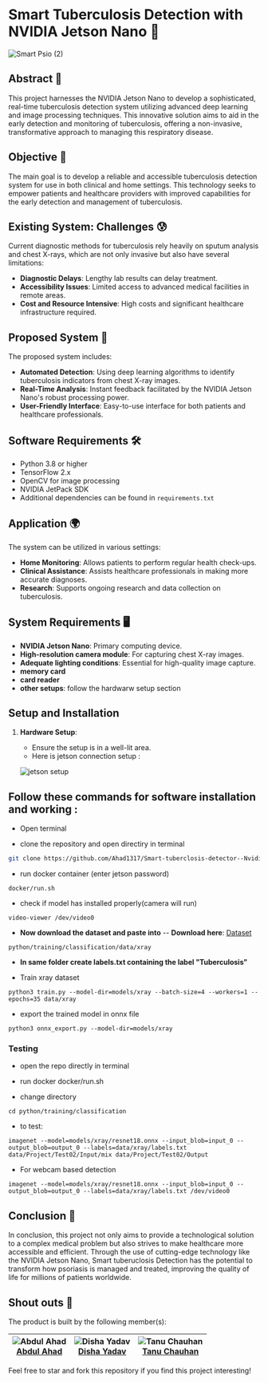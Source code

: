 # Smart Tuberculosis Detection with NVIDIA Jetson Nano 🚀

![Smart Psio (2)](https://github.com/Ahad1317/Smart-tuberclosis-detector--NvidiaJetson/assets/96586030/1b26afb1-2095-42e3-bd5a-f43e7f3987fc)

## Abstract 📄
This project harnesses the NVIDIA Jetson Nano to develop a sophisticated, real-time tuberculosis detection system utilizing advanced deep learning and image processing techniques. This innovative solution aims to aid in the early detection and monitoring of tuberculosis, offering a non-invasive, transformative approach to managing this respiratory disease.

## Objective 🎯
The main goal is to develop a reliable and accessible tuberculosis detection system for use in both clinical and home settings. This technology seeks to empower patients and healthcare providers with improved capabilities for the early detection and management of tuberculosis.

## Existing System: Challenges 😰
Current diagnostic methods for tuberculosis rely heavily on sputum analysis and chest X-rays, which are not only invasive but also have several limitations:
- **Diagnostic Delays**: Lengthy lab results can delay treatment.
- **Accessibility Issues**: Limited access to advanced medical facilities in remote areas.
- **Cost and Resource Intensive**: High costs and significant healthcare infrastructure required.

## Proposed System 🌟
The proposed system includes:
- **Automated Detection**: Using deep learning algorithms to identify tuberculosis indicators from chest X-ray images.
- **Real-Time Analysis**: Instant feedback facilitated by the NVIDIA Jetson Nano's robust processing power.
- **User-Friendly Interface**: Easy-to-use interface for both patients and healthcare professionals.

## Software Requirements 🛠️
- Python 3.8 or higher
- TensorFlow 2.x
- OpenCV for image processing
- NVIDIA JetPack SDK
- Additional dependencies can be found in `requirements.txt`

## Application 🌍
The system can be utilized in various settings:
- **Home Monitoring**: Allows patients to perform regular health check-ups.
- **Clinical Assistance**: Assists healthcare professionals in making more accurate diagnoses.
- **Research**: Supports ongoing research and data collection on tuberculosis.

## System Requirements 🖥️
- **NVIDIA Jetson Nano**: Primary computing device.
- **High-resolution camera module**: For capturing chest X-ray images.
- **Adequate lighting conditions**: Essential for high-quality image capture.
- **memory card**
- **card reader**
- **other setups**: follow the hardwarw setup section

## Setup and Installation
1. **Hardware Setup**:
      - Ensure the setup is in a well-lit area.
      - Here is jetson connection setup :

      ![jetson setup](https://github.com/Ahad1317/Smart-tuberclosis-detector--NvidiaJetson/assets/96586030/36da2479-1eec-4919-ade9-ec2ada96436d)

## Follow these commands for software installation and working :

- Open terminal
  
- clone the repository and open directiry in terminal
```bash
git clone https://github.com/Ahad1317/Smart-tuberclosis-detector--NvidiaJetson
```
- run docker container (enter jetson password)
```
docker/run.sh
```
- check if model has installed properly(camera will run)
```
video-viewer /dev/video0
```
- **Now download the dataset and paste into**
  -- **Download here**: [Dataset](https://www.kaggle.com/jtiptj/chest-xray-pneumoniacovid19tuberculosis/download)
```
python/training/classification/data/xray
```
- **In same folder create labels.txt containing the label "Tuberculosis"**
  
- Train xray dataset
```
python3 train.py --model-dir=models/xray --batch-size=4 --workers=1 --epochs=35 data/xray
```

- export the trained model in onnx file
```
python3 onnx_export.py --model-dir=models/xray
```
### Testing

- open the repo directly in terminal

- run docker docker/run.sh

- change directory
```
cd python/training/classification
```

- to test:
```
imagenet --model=models/xray/resnet18.onnx --input_blob=input_0 --output_blob=output_0 --labels=data/xray/labels.txt data/Project/Test02/Input/mix data/Project/Test02/Output
```
- For webcam based detection
```
imagenet --model=models/xray/resnet18.onnx --input_blob=input_0 --output_blob=output_0 --labels=data/xray/labels.txt /dev/video0
```


## Conclusion 📜

In conclusion, this project not only aims to provide a technological solution to a complex medical problem but also strives to make healthcare more accessible and efficient. Through the use of cutting-edge technology like the NVIDIA Jetson Nano, Smart tuberuclosis Detection has the potential to transform how psoriasis is managed and treated, improving the quality of life for millions of patients worldwide.

## Shout outs 📣
The product is built by the following member(s):

| ![Abdul Ahad](https://avatars.githubusercontent.com/u/96586030?v=4&s=80)<br>[Abdul Ahad](https://github.com/Ahad1317) | ![Disha Yadav](https://avatars.githubusercontent.com/u/91051022?v=4&s=80)<br>[Disha Yadav](https://github.com/disha2301) | ![Tanu Chauhan](https://avatars.githubusercontent.com/u/95824978?v=4&s=80)<br>[Tanu Chauhan](https://github.com/tanuu07) |
|--------------------------------------------------|--------------------------------------------------|--------------------------------------------------|


Feel free to star and fork this repository if you find this project interesting!
